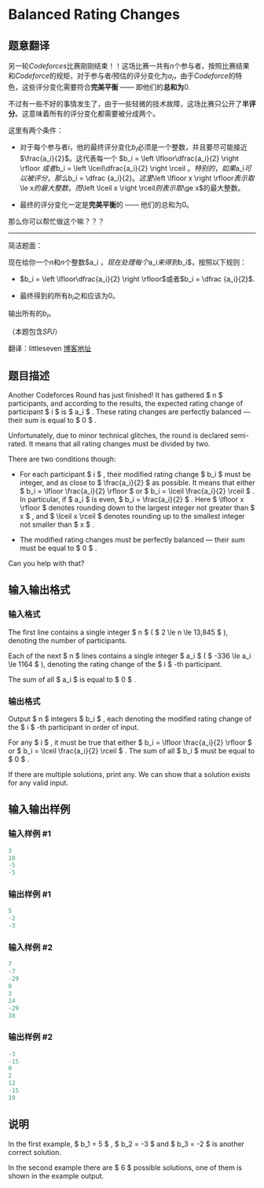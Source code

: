# Balanced Rating Changes

## 题意翻译

另一轮$Codeforces$比赛刚刚结束！！这场比赛一共有$n$个参与者，按照比赛结果和$Codeforce$的规矩，对于参与者$i$预估的评分变化为$a_i$，由于$Codeforce$的特色，这些评分变化需要符合**完美平衡** —— 即他们的**总和为**$0$.

不过有一些不好的事情发生了，由于一些轻微的技术故障，这场比赛只公开了**半评分**。这意味着所有的评分变化都需要被分成两个。

这里有两个条件：

- 对于每个参与者$i$，他的最终评分变化$b_i$必须是一个整数，并且要尽可能接近$\frac{a_i}{2}$。这代表每一个 $b_i = \left \lfloor\dfrac{a_i}{2} \right \rfloor $或者$b_i = \left \lceil\dfrac{a_i}{2} \right \rceil $。特别的，如果$a_i$可以被评分，那么$b_i = \dfrac {a_i}{2}$。这里$\left \lfloor x \right \rfloor$表示取$\le x$的最大整数，而$\left \lceil x \right \rceil$则表示取$\ge x$的最大整数。

- 最终的评分变化一定是**完美平衡**的 —— 他们的总和为$0$。

那么你可以帮忙做这个嘛？？？

------

简洁题面：

现在给你一个$n$和$n$个整数$a_i $，现在处理每个$a_i$来得到$b_i$，按照以下规则：

- $b_i = \left \lfloor\dfrac{a_i}{2} \right \rfloor$或者$b_i = \dfrac {a_i}{2}$.

- 最终得到的所有$b_i$之和应该为$0$。

输出所有的$b_i$。

（本题包含$SPJ$）

翻译：littleseven [博客地址]([http://littleseven.top](http://littleseven.top/))

## 题目描述

Another Codeforces Round has just finished! It has gathered $ n $ participants, and according to the results, the expected rating change of participant $ i $ is $ a_i $ . These rating changes are perfectly balanced — their sum is equal to $ 0 $ .

Unfortunately, due to minor technical glitches, the round is declared semi-rated. It means that all rating changes must be divided by two.

There are two conditions though:

- For each participant $ i $ , their modified rating change $ b_i $ must be integer, and as close to $ \frac{a_i}{2} $ as possible. It means that either $ b_i = \lfloor \frac{a_i}{2} \rfloor $ or $ b_i = \lceil \frac{a_i}{2} \rceil $ . In particular, if $ a_i $ is even, $ b_i = \frac{a_i}{2} $ . Here $ \lfloor x \rfloor $ denotes rounding down to the largest integer not greater than $ x $ , and $ \lceil x \rceil $ denotes rounding up to the smallest integer not smaller than $ x $ .

- The modified rating changes must be perfectly balanced — their sum must be equal to $ 0 $ .

Can you help with that?

## 输入输出格式

### 输入格式

The first line contains a single integer $ n $ ( $ 2 \le n \le 13\,845 $ ), denoting the number of participants.

Each of the next $ n $ lines contains a single integer $ a_i $ ( $ -336 \le a_i \le 1164 $ ), denoting the rating change of the $ i $ -th participant.

The sum of all $ a_i $ is equal to $ 0 $ .

### 输出格式

Output $ n $ integers $ b_i $ , each denoting the modified rating change of the $ i $ -th participant in order of input.

For any $ i $ , it must be true that either $ b_i = \lfloor \frac{a_i}{2} \rfloor $ or $ b_i = \lceil \frac{a_i}{2} \rceil $ . The sum of all $ b_i $ must be equal to $ 0 $ .

If there are multiple solutions, print any. We can show that a solution exists for any valid input.

## 输入输出样例

### 输入样例 #1

```cpp
3
10
-5
-5

```
### 输出样例 #1

```cpp
5
-2
-3

```
### 输入样例 #2

```cpp
7
-7
-29
0
3
24
-29
38

```
### 输出样例 #2

```cpp
-3
-15
0
2
12
-15
19

```
## 说明

In the first example, $ b_1 = 5 $ , $ b_2 = -3 $ and $ b_3 = -2 $ is another correct solution.

In the second example there are $ 6 $ possible solutions, one of them is shown in the example output.

